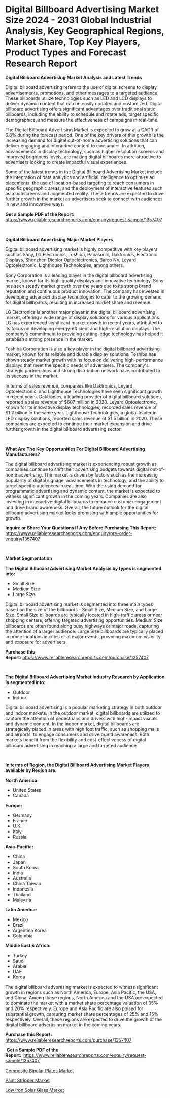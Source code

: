 <p><h1>Digital Billboard Advertising Market Size 2024 - 2031 Global Industrial Analysis, Key Geographical Regions, Market Share, Top Key Players, Product Types and Forecast Research Report</h1></p><p><strong>Digital Billboard Advertising Market Analysis and Latest Trends</strong></p>
<p><p>Digital billboard advertising refers to the use of digital screens to display advertisements, promotions, and other messages to a targeted audience. These billboards utilize technologies such as LED and LCD displays to deliver dynamic content that can be easily updated and customized. Digital billboard advertising offers significant advantages over traditional static billboards, including the ability to schedule and rotate ads, target specific demographics, and measure the effectiveness of campaigns in real-time.</p><p>The Digital Billboard Advertising Market is expected to grow at a CAGR of 6.8% during the forecast period. One of the key drivers of this growth is the increasing demand for digital out-of-home advertising solutions that can deliver engaging and interactive content to consumers. In addition, advancements in display technology, such as higher resolution screens and improved brightness levels, are making digital billboards more attractive to advertisers looking to create impactful visual experiences.</p><p>Some of the latest trends in the Digital Billboard Advertising Market include the integration of data analytics and artificial intelligence to optimize ad placements, the use of location-based targeting to reach consumers in specific geographic areas, and the deployment of interactive features such as touchscreens and augmented reality. These trends are expected to drive further growth in the market as advertisers seek to connect with audiences in new and innovative ways.</p></p>
<p><strong>Get a Sample PDF of the Report:&nbsp;</strong> <a href="https://www.reliableresearchreports.com/enquiry/request-sample/1357407">https://www.reliableresearchreports.com/enquiry/request-sample/1357407</a></p>
<p>&nbsp;</p>
<p><strong>Digital Billboard Advertising Major Market Players</strong></p>
<p><p>Digital billboard advertising market is highly competitive with key players such as Sony, LG Electronics, Toshiba, Panasonic, Daktronics, Electronic Displays, Shenzhen Dicolor Optoelectronics, Barco NV, Leyard Optoelectronic, Lighthouse Technologies, among others.</p><p>Sony Corporation is a leading player in the digital billboard advertising market, known for its high-quality displays and innovative technology. Sony has seen steady market growth over the years due to its strong brand reputation and continuous product innovation. The company has invested in developing advanced display technologies to cater to the growing demand for digital billboards, resulting in increased market share and revenue.</p><p>LG Electronics is another major player in the digital billboard advertising market, offering a wide range of display solutions for various applications. LG has experienced significant market growth in recent years, attributed to its focus on developing energy-efficient and high-resolution displays. The company's commitment to providing cutting-edge technology has helped it establish a strong presence in the market.</p><p>Toshiba Corporation is also a key player in the digital billboard advertising market, known for its reliable and durable display solutions. Toshiba has shown steady market growth with its focus on delivering high-performance displays that meet the specific needs of advertisers. The company's strategic partnerships and strong distribution network have contributed to its success in the market.</p><p>In terms of sales revenue, companies like Daktronics, Leyard Optoelectronic, and Lighthouse Technologies have seen significant growth in recent years. Daktronics, a leading provider of digital billboard solutions, reported a sales revenue of $607 million in 2020. Leyard Optoelectronic, known for its innovative display technologies, recorded sales revenue of $1.2 billion in the same year. Lighthouse Technologies, a global leader in LED display solutions, reported sales revenue of $1.5 billion in 2020. These companies are expected to continue their market expansion and drive further growth in the digital billboard advertising sector.</p></p>
<p>&nbsp;</p>
<p><strong>What Are The Key Opportunities For Digital Billboard Advertising Manufacturers?</strong></p>
<p><p>The digital billboard advertising market is experiencing robust growth as companies continue to shift their advertising budgets towards digital out-of-home advertising. The market is driven by factors such as the increasing popularity of digital signage, advancements in technology, and the ability to target specific audiences in real-time. With the rising demand for programmatic advertising and dynamic content, the market is expected to witness significant growth in the coming years. Companies are also investing in interactive digital billboards to enhance customer engagement and drive brand awareness. Overall, the future outlook for the digital billboard advertising market looks promising with ample opportunities for growth.</p></p>
<p><strong>Inquire or Share Your Questions If Any Before Purchasing This Report:</strong> <a href="https://www.reliableresearchreports.com/enquiry/pre-order-enquiry/1357407">https://www.reliableresearchreports.com/enquiry/pre-order-enquiry/1357407</a></p>
<p>&nbsp;</p>
<p><strong>Market Segmentation</strong></p>
<p><strong>The Digital Billboard Advertising Market Analysis by types is segmented into:</strong></p>
<p><ul><li>Small Size</li><li>Medium Size</li><li>Large Size</li></ul></p>
<p><p>Digital billboard advertising market is segmented into three main types based on the size of the billboards - Small Size, Medium Size, and Large Size. Small Size billboards are typically located in high-traffic areas or near shopping centers, offering targeted advertising opportunities. Medium Size billboards are often found along busy highways or major roads, capturing the attention of a larger audience. Large Size billboards are typically placed in prime locations in cities or at major events, providing maximum visibility and exposure for advertisers.</p></p>
<p><strong>Purchase this Report:&nbsp;</strong><a href="https://www.reliableresearchreports.com/purchase/1357407">https://www.reliableresearchreports.com/purchase/1357407</a></p>
<p>&nbsp;</p>
<p><strong>The Digital Billboard Advertising Market Industry Research by Application is segmented into:</strong></p>
<p><ul><li>Outdoor</li><li>Indoor</li></ul></p>
<p><p>Digital billboard advertising is a popular marketing strategy in both outdoor and indoor markets. In the outdoor market, digital billboards are utilized to capture the attention of pedestrians and drivers with high-impact visuals and dynamic content. In the indoor market, digital billboards are strategically placed in areas with high foot traffic, such as shopping malls and airports, to engage consumers and drive brand awareness. Both markets benefit from the flexibility and cost-effectiveness of digital billboard advertising in reaching a large and targeted audience.</p></p>
<p>&nbsp;</p>
<p><strong>In terms of Region, the Digital Billboard Advertising Market Players available by Region are:</strong></p>
<p>
    <p> <strong> North America: </strong>
        <ul>
            <li>United States</li>
            <li>Canada</li>
        </ul>
        </p> 
    <p> <strong> Europe: </strong>
        <ul>
            <li>Germany</li>
            <li>France</li>
            <li>U.K.</li>
            <li>Italy</li>
            <li>Russia</li>
        </ul>
        </p> 
    <p> <strong> Asia-Pacific: </strong>
        <ul>
            <li>China</li>
            <li>Japan</li>
            <li>South Korea</li>
            <li>India</li>
            <li>Australia</li>
            <li>China Taiwan</li>
            <li>Indonesia</li>
            <li>Thailand</li>
            <li>Malaysia</li>
        </ul>
        </p> 
    <p> <strong> Latin America: </strong>
        <ul>
            <li>Mexico</li>
            <li>Brazil</li>
            <li>Argentina Korea</li>
            <li>Colombia</li>
        </ul>
        </p> 
    <p> <strong> Middle East & Africa: </strong>
        <ul>
            <li>Turkey</li>
            <li>Saudi</li>
            <li>Arabia</li>
            <li>UAE</li>
            <li>Korea</li>
        </ul>
    </p>
    </p>
<p><p>The digital billboard advertising market is expected to witness significant growth in regions such as North America, Europe, Asia Pacific, the USA, and China. Among these regions, North America and the USA are expected to dominate the market with a market share percentage valuation of 35% and 20% respectively. Europe and Asia Pacific are also poised for substantial growth, capturing market share percentages of 25% and 15% respectively. Overall, these regions are expected to drive the growth of the digital billboard advertising market in the coming years.</p></p>
<p><strong>Purchase this Report: </strong><a href="https://www.reliableresearchreports.com/purchase/1357407">https://www.reliableresearchreports.com/purchase/1357407</a></p>
<p>&nbsp;<strong>Get a Sample PDF of the Report:&nbsp;&nbsp;</strong><a href="https://www.reliableresearchreports.com/enquiry/request-sample/1357407">https://www.reliableresearchreports.com/enquiry/request-sample/1357407</a></p>
<p><strong></strong></p>
<p><p><a href="https://view.publitas.com/reportprime-1/composite-bipolar-plates-market-offers-provide-insightful-data-for-the-time-period-from-2023-to-2030-and-also-provide-analysis-based-on-application-type-and-region/">Composite Bipolar Plates Market</a></p><p><a href="https://github.com/edytherolanlouisejk1miz0wig/Market-Research-Report-List-1/blob/main/paint-stripper-market.md">Paint Stripper Market</a></p><p><a href="https://github.com/peachesmcdowel1/Market-Research-Report-List-1/blob/main/low-iron-solar-glass-market.md">Low Iron Solar Glass Market</a></p></p>